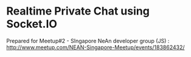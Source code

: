 Realtime Private Chat using Socket.IO
=====================================

Prepared for Meetup#2 - SIngapore NeAn developer group (JS) : http://www.meetup.com/NEAN-Singapore-Meetup/events/183862432/
